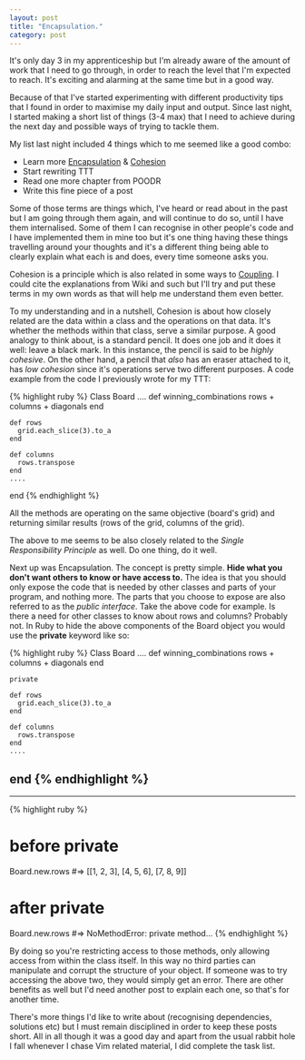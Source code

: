 ```yaml
---
layout: post
title: "Encapsulation."
category: post
---
```


It's only day 3 in my apprenticeship but I'm already aware of the amount of work that I need to go through, in order to reach the level that I'm expected to reach. It's exciting and alarming at the same time but in a good way. 

Because of that I've started experimenting with different productivity tips that I found in order to maximise my daily input and output. Since last night, I started making a short list of things (3-4 max) that I need to achieve during the next day and possible ways of trying to tackle them.

My list last night included 4 things which to me seemed like a good combo:

- Learn more [Encapsulation](https://en.wikipedia.org/wiki/Encapsulation_(object-oriented_programming)) &  [Cohesion](https://en.wikipedia.org/wiki/Cohesion_%28computer_science%29)
- Start rewriting TTT
- Read one more chapter from POODR
- Write this fine piece of a post

Some of those terms are things which, I've heard or read about in the past but I am going through them again, and will continue to do so, until I have them internalised. Some of them I can recognise in other people's code and I have implemented them in mine too but it's one thing having these things travelling around your thoughts and it's a different thing being able to clearly explain what each is and does, every time someone asks you.

Cohesion is a principle which is also related in some ways to [Coupling](https://en.wikipedia.org/wiki/Coupling_(computer_science)). I could cite the explanations from Wiki and such but I'll try and put these terms in my own words as that will help me understand them even better.

To my understanding and in a nutshell, Cohesion is about how closely related are the data within a class and the operations on that data. It's whether the methods within that class, serve a similar purpose. A good analogy to think about, is a standard pencil. It does one job and it does it well: leave a black mark. In this instance, the pencil is said to be *highly cohesive*. On the other hand, a pencil that *also* has an eraser attached to it, has *low cohesion* since it's operations serve two different purposes. A code example from the code I previously wrote for my TTT:

{% highlight ruby %}
  Class Board
    ....
    def winning_combinations
      rows + columns + diagonals
    end
    
    def rows
      grid.each_slice(3).to_a
    end
  
    def columns
      rows.transpose
    end
    ....
  end
{% endhighlight %}

All the methods are operating on the same objective (board's grid) and returning similar results (rows of the grid, columns of the grid).

The above to me seems to be also closely related to the *Single Responsibility Principle* as well. Do one thing, do it well.

Next up was Encapsulation. The concept is pretty simple. **Hide what you don't want others to know or have access to.** The idea is that you should only expose the code that is needed by other classes and parts of your program, and nothing more. The parts that you choose to expose are also referred to as the *public interface*.
Take the above code for example. Is there a need for other classes to know about rows and columns? Probably not. In Ruby to hide the above components of the Board object you would use the **private** keyword like so:

{% highlight ruby %}
  Class Board
    ....
    def winning_combinations
      rows + columns + diagonals
    end
  
    private
  
    def rows
      grid.each_slice(3).to_a
    end
  
    def columns
      rows.transpose
    end
    ....
  end
{% endhighlight %}
-------------------  
-------------------  
{% highlight ruby %}
  # before private
  Board.new.rows
  #=> [[1, 2, 3], [4, 5, 6], [7, 8, 9]]
  # after private
  Board.new.rows
  #=> NoMethodError: private method...
{% endhighlight %}
  
By doing so you're restricting access to those methods, only allowing access from within the class itself. In this way no third parties can manipulate and corrupt the structure of your object. If someone was to try accessing the above two, they would simply get an error. There are other benefits as well but I'd need another post to explain each one, so that's for another time.

There's more things I'd like to write about (recognising dependencies, solutions etc) but I must remain disciplined in order to keep these posts short. All in all though it was a good day and apart from the usual rabbit hole I fall whenever I chase Vim related material, I did complete the task list. 
